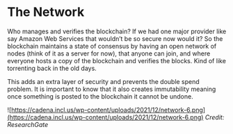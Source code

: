 # The Network

Who manages and verifies the blockchain? If we had one major provider like say Amazon Web Services that wouldn’t be so secure now would it? So the blockchain maintains a state of consensus by having an open network of nodes (think of it as a server for now), that anyone can join, and where everyone hosts a copy of the blockchain and verifies the blocks. Kind of like torrenting back in the old days. 

This adds an extra layer of security and prevents the double spend problem. It is important to know that it also creates immutability meaning once something is posted to the blockchain it cannot be undone.



![https://cadena.incl.us/wp-content/uploads/2021/12/network-6.png](https://cadena.incl.us/wp-content/uploads/2021/12/network-6.png)
*Credit: ResearchGate*